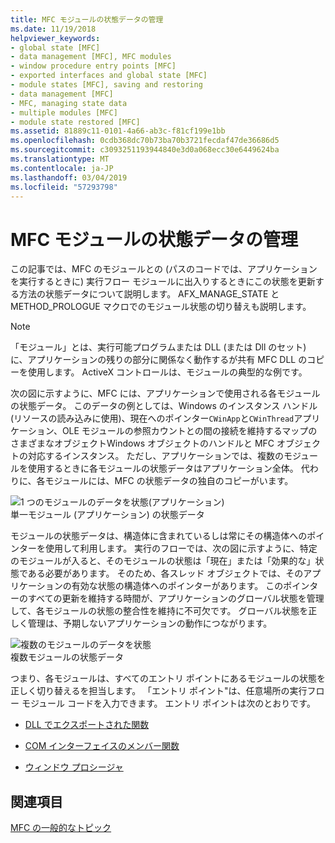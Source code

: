 ```yaml
---
title: MFC モジュールの状態データの管理
ms.date: 11/19/2018
helpviewer_keywords:
- global state [MFC]
- data management [MFC], MFC modules
- window procedure entry points [MFC]
- exported interfaces and global state [MFC]
- module states [MFC], saving and restoring
- data management [MFC]
- MFC, managing state data
- multiple modules [MFC]
- module state restored [MFC]
ms.assetid: 81889c11-0101-4a66-ab3c-f81cf199e1bb
ms.openlocfilehash: 0cdb368dc70b73ba70b3721fecdaf47de36686d5
ms.sourcegitcommit: c3093251193944840e3d0a068ecc30e6449624ba
ms.translationtype: MT
ms.contentlocale: ja-JP
ms.lasthandoff: 03/04/2019
ms.locfileid: "57293798"
---
```

# <a name="managing-the-state-data-of-mfc-modules"></a>MFC モジュールの状態データの管理

この記事では、MFC のモジュールとの (パスのコードでは、アプリケーションを実行するときに) 実行フロー モジュールに出入りするときにこの状態を更新する方法の状態データについて説明します。 AFX_MANAGE_STATE と METHOD_PROLOGUE マクロでのモジュール状態の切り替えも説明します。

> [!NOTE]
>  「モジュール」とは、実行可能プログラムまたは DLL (または Dll のセット) に、アプリケーションの残りの部分に関係なく動作するが共有 MFC DLL のコピーを使用します。 ActiveX コントロールは、モジュールの典型的な例です。

次の図に示すように、MFC には、アプリケーションで使用される各モジュールの状態データ。 このデータの例としては、Windows のインスタンス ハンドル (リソースの読み込みに使用)、現在へのポインター`CWinApp`と`CWinThread`アプリケーション、OLE モジュールの参照カウントとの間の接続を維持するマップのさまざまなオブジェクトWindows オブジェクトのハンドルと MFC オブジェクトの対応するインスタンス。 ただし、アプリケーションでは、複数のモジュールを使用するときに各モジュールの状態データはアプリケーション全体。 代わりに、各モジュールには、MFC の状態データの独自のコピーがいます。

![1 つのモジュールのデータを状態&#40;アプリケーション&#41;](../mfc/media/vc387n1.gif "状態データを 1 つのモジュールの&#40;アプリケーション&#41;") <br/>
単一モジュール (アプリケーション) の状態データ

モジュールの状態データは、構造体に含まれているしは常にその構造体へのポインターを使用して利用します。 実行のフローでは、次の図に示すように、特定のモジュールが入ると、そのモジュールの状態は「現在」または「効果的な」状態である必要があります。 そのため、各スレッド オブジェクトでは、そのアプリケーションの有効な状態の構造体へのポインターがあります。 このポインターのすべての更新を維持する時間が、アプリケーションのグローバル状態を管理して、各モジュールの状態の整合性を維持に不可欠です。 グローバル状態を正しく管理は、予期しないアプリケーションの動作につながります。

![複数のモジュールのデータを状態](../mfc/media/vc387n2.gif "複数モジュールのデータの状態") <br/>
複数モジュールの状態データ

つまり、各モジュールは、すべてのエントリ ポイントにあるモジュールの状態を正しく切り替えるを担当します。 「エントリ ポイント"は、任意場所の実行フロー モジュール コードを入力できます。 エントリ ポイントは次のとおりです。

- [DLL でエクスポートされた関数](../mfc/exported-dll-function-entry-points.md)

- [COM インターフェイスのメンバー関数](../mfc/com-interface-entry-points.md)

- [ウィンドウ プロシージャ](../mfc/window-procedure-entry-points.md)

## <a name="see-also"></a>関連項目

[MFC の一般的なトピック](../mfc/general-mfc-topics.md)
